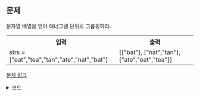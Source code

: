 ## 문제

문자열 배열을 받아 애너그램 단위로 그룹핑하라.

 <table>
	<th>입력</th>
	<th>출력</th>
	<tr><!-- 첫번째 줄 시작 -->
	    <td>strs = ["eat","tea","tan","ate","nat","bat"]</td>
	    <td>[["bat"], ["nat","tan"], ["ate","eat","tea"]]</td>
	</tr><!-- 첫번째 줄 끝 -->
    </table>

<a href="https://leetcode.com/problems/group-anagrams/" target="_blank">문제 링크</a>

<details>
<summary>코드</summary>
<div markdown="1">

```python
from typing import List
import collections


class Solution:
    def groupAnagrams(self, strs: List[str]) -> List[List[str]]:
        anagrams = collections.defaultdict(list)

        for word in strs:
            anagrams[''.join(sorted(word))].append(word)

        return list(anagrams.values())
```

</div>
</details>